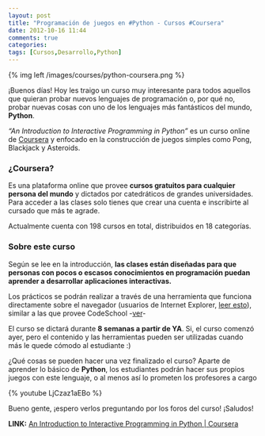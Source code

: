 ```yaml
---
layout: post
title: "Programación de juegos en #Python - Cursos #Coursera"
date: 2012-10-16 11:44
comments: true
categories: 
tags: [Cursos,Desarrollo,Python]
---
```


{% img left /images/courses/python-coursera.png %}

¡Buenos días! Hoy les traigo un curso muy interesante para todos aquellos que quieran probar nuevos lenguajes de programación o, por qué no, probar nuevas cosas con uno de los lenguajes más fantásticos del mundo, __Python__.

_“An Introduction to Interactive Programming in Python”_ es un curso online de [Coursera](https://www.coursera.org/) y enfocado en la construcción de juegos simples como Pong, Blackjack y Asteroids.

<!-- more -->

### ¿Coursera?

Es una plataforma online que provee __cursos gratuitos para cualquier persona del mundo__ y dictados por catedráticos de grandes universidades. Para acceder a las clases solo tienes que crear una cuenta e inscribirte al cursado que más te agrade.

Actualmente cuenta con 198 cursos en total, distribuidos en 18 categorías.


### Sobre este curso

Según se lee en la introducción, __las clases están diseñadas para que personas con pocos o escasos conocimientos en programación puedan aprender a desarrollar aplicaciones interactivas.__

Los prácticos se podrán realizar a través de una herramienta que funciona directamente sobre el navegador (usuarios de Internet Explorer, [leer esto](http://help.coursera.org/customer/portal/articles/502540-what-kind-of-computer-and-web-browser-do-i-need-)), similar a las que provee CodeSchool -[ver](http://tryruby.org/)-

El curso se dictará durante __8 semanas a partir de YA__. Si, el curso comenzó ayer, pero el contenido y las herramientas pueden ser utilizadas cuando más le quede cómodo al estudiante :)

¿Qué cosas se pueden hacer una vez finalizado el curso? Aparte de aprender lo básico de __Python__, los estudiantes podrán hacer sus propios juegos con este lenguaje, o al menos así lo prometen los profesores a cargo


{% youtube LjCzaz1aEBo %}


Bueno gente, ¡espero verlos preguntando por los foros del curso! ¡Saludos!



__LINK:__ [An Introduction to Interactive Programming in Python | Coursera](https://www.coursera.org/course/interactivepython)